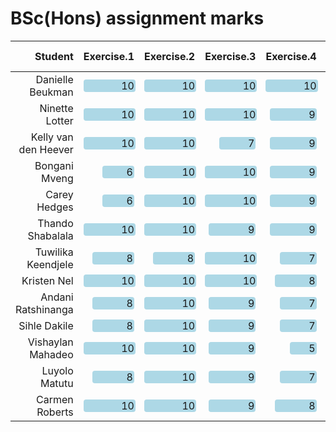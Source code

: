 BSc(Hons) assignment marks
================

<table class="table table-condensed">
<thead>
<tr>
<th style="text-align:right;">
Student
</th>
<th style="text-align:right;">
Exercise.1
</th>
<th style="text-align:right;">
Exercise.2
</th>
<th style="text-align:right;">
Exercise.3
</th>
<th style="text-align:right;">
Exercise.4
</th>
<th style="text-align:right;">
Exercise.5
</th>
<th style="text-align:right;">
Exercise.6
</th>
<th style="text-align:right;">
Average.(%)
</th>
</tr>
</thead>
<tbody>
<tr>
<td style="text-align:right;">
Danielle Beukman
</td>
<td style="text-align:right;">
<span style="display: inline-block; direction: rtl; border-radius: 4px; padding-right: 2px; background-color: lightblue; width: 100.00%">10</span>
</td>
<td style="text-align:right;">
<span style="display: inline-block; direction: rtl; border-radius: 4px; padding-right: 2px; background-color: lightblue; width: 100.00%">10</span>
</td>
<td style="text-align:right;">
<span style="display: inline-block; direction: rtl; border-radius: 4px; padding-right: 2px; background-color: lightblue; width: 100.00%">10</span>
</td>
<td style="text-align:right;">
<span style="display: inline-block; direction: rtl; border-radius: 4px; padding-right: 2px; background-color: lightblue; width: 100.00%">10</span>
</td>
<td style="text-align:right;">
<span style="display: inline-block; direction: rtl; border-radius: 4px; padding-right: 2px; background-color: lightblue; width: 100.00%">30</span>
</td>
<td style="text-align:right;">
<span style="display: inline-block; direction: rtl; border-radius: 4px; padding-right: 2px; background-color: lightblue; width: 100.00%">10</span>
</td>
<td style="text-align:right;">
<span style="display: inline-block; direction: rtl; border-radius: 4px; padding-right: 2px; background-color: lightgreen; width: 100.00%">100</span>
</td>
</tr>
<tr>
<td style="text-align:right;">
Ninette Lotter
</td>
<td style="text-align:right;">
<span style="display: inline-block; direction: rtl; border-radius: 4px; padding-right: 2px; background-color: lightblue; width: 100.00%">10</span>
</td>
<td style="text-align:right;">
<span style="display: inline-block; direction: rtl; border-radius: 4px; padding-right: 2px; background-color: lightblue; width: 100.00%">10</span>
</td>
<td style="text-align:right;">
<span style="display: inline-block; direction: rtl; border-radius: 4px; padding-right: 2px; background-color: lightblue; width: 100.00%">10</span>
</td>
<td style="text-align:right;">
<span style="display: inline-block; direction: rtl; border-radius: 4px; padding-right: 2px; background-color: lightblue; width: 90.00%">9</span>
</td>
<td style="text-align:right;">
<span style="display: inline-block; direction: rtl; border-radius: 4px; padding-right: 2px; background-color: lightblue; width: 86.67%">26</span>
</td>
<td style="text-align:right;">
<span style="display: inline-block; direction: rtl; border-radius: 4px; padding-right: 2px; background-color: lightblue; width: 80.00%">8</span>
</td>
<td style="text-align:right;">
<span style="display: inline-block; direction: rtl; border-radius: 4px; padding-right: 2px; background-color: lightgreen; width: 91.00%">91</span>
</td>
</tr>
<tr>
<td style="text-align:right;">
Kelly van den Heever
</td>
<td style="text-align:right;">
<span style="display: inline-block; direction: rtl; border-radius: 4px; padding-right: 2px; background-color: lightblue; width: 100.00%">10</span>
</td>
<td style="text-align:right;">
<span style="display: inline-block; direction: rtl; border-radius: 4px; padding-right: 2px; background-color: lightblue; width: 100.00%">10</span>
</td>
<td style="text-align:right;">
<span style="display: inline-block; direction: rtl; border-radius: 4px; padding-right: 2px; background-color: lightblue; width: 70.00%">7</span>
</td>
<td style="text-align:right;">
<span style="display: inline-block; direction: rtl; border-radius: 4px; padding-right: 2px; background-color: lightblue; width: 90.00%">9</span>
</td>
<td style="text-align:right;">
<span style="display: inline-block; direction: rtl; border-radius: 4px; padding-right: 2px; background-color: lightblue; width: 90.00%">27</span>
</td>
<td style="text-align:right;">
<span style="display: inline-block; direction: rtl; border-radius: 4px; padding-right: 2px; background-color: lightblue; width: 80.00%">8</span>
</td>
<td style="text-align:right;">
<span style="display: inline-block; direction: rtl; border-radius: 4px; padding-right: 2px; background-color: lightgreen; width: 89.00%">89</span>
</td>
</tr>
<tr>
<td style="text-align:right;">
Bongani Mveng
</td>
<td style="text-align:right;">
<span style="display: inline-block; direction: rtl; border-radius: 4px; padding-right: 2px; background-color: lightblue; width: 60.00%">6</span>
</td>
<td style="text-align:right;">
<span style="display: inline-block; direction: rtl; border-radius: 4px; padding-right: 2px; background-color: lightblue; width: 100.00%">10</span>
</td>
<td style="text-align:right;">
<span style="display: inline-block; direction: rtl; border-radius: 4px; padding-right: 2px; background-color: lightblue; width: 100.00%">10</span>
</td>
<td style="text-align:right;">
<span style="display: inline-block; direction: rtl; border-radius: 4px; padding-right: 2px; background-color: lightblue; width: 90.00%">9</span>
</td>
<td style="text-align:right;">
<span style="display: inline-block; direction: rtl; border-radius: 4px; padding-right: 2px; background-color: lightblue; width: 86.67%">26</span>
</td>
<td style="text-align:right;">
<span style="display: inline-block; direction: rtl; border-radius: 4px; padding-right: 2px; background-color: lightblue; width: 100.00%">10</span>
</td>
<td style="text-align:right;">
<span style="display: inline-block; direction: rtl; border-radius: 4px; padding-right: 2px; background-color: lightgreen; width: 89.00%">89</span>
</td>
</tr>
<tr>
<td style="text-align:right;">
Carey Hedges
</td>
<td style="text-align:right;">
<span style="display: inline-block; direction: rtl; border-radius: 4px; padding-right: 2px; background-color: lightblue; width: 60.00%">6</span>
</td>
<td style="text-align:right;">
<span style="display: inline-block; direction: rtl; border-radius: 4px; padding-right: 2px; background-color: lightblue; width: 100.00%">10</span>
</td>
<td style="text-align:right;">
<span style="display: inline-block; direction: rtl; border-radius: 4px; padding-right: 2px; background-color: lightblue; width: 100.00%">10</span>
</td>
<td style="text-align:right;">
<span style="display: inline-block; direction: rtl; border-radius: 4px; padding-right: 2px; background-color: lightblue; width: 90.00%">9</span>
</td>
<td style="text-align:right;">
<span style="display: inline-block; direction: rtl; border-radius: 4px; padding-right: 2px; background-color: lightblue; width: 83.33%">25</span>
</td>
<td style="text-align:right;">
<span style="display: inline-block; direction: rtl; border-radius: 4px; padding-right: 2px; background-color: lightblue; width: 100.00%">10</span>
</td>
<td style="text-align:right;">
<span style="display: inline-block; direction: rtl; border-radius: 4px; padding-right: 2px; background-color: lightgreen; width: 88.00%">88</span>
</td>
</tr>
<tr>
<td style="text-align:right;">
Thando Shabalala
</td>
<td style="text-align:right;">
<span style="display: inline-block; direction: rtl; border-radius: 4px; padding-right: 2px; background-color: lightblue; width: 100.00%">10</span>
</td>
<td style="text-align:right;">
<span style="display: inline-block; direction: rtl; border-radius: 4px; padding-right: 2px; background-color: lightblue; width: 100.00%">10</span>
</td>
<td style="text-align:right;">
<span style="display: inline-block; direction: rtl; border-radius: 4px; padding-right: 2px; background-color: lightblue; width: 90.00%">9</span>
</td>
<td style="text-align:right;">
<span style="display: inline-block; direction: rtl; border-radius: 4px; padding-right: 2px; background-color: lightblue; width: 90.00%">9</span>
</td>
<td style="text-align:right;">
<span style="display: inline-block; direction: rtl; border-radius: 4px; padding-right: 2px; background-color: lightblue; width: 66.67%">20</span>
</td>
<td style="text-align:right;">
<span style="display: inline-block; direction: rtl; border-radius: 4px; padding-right: 2px; background-color: lightblue; width: 100.00%">10</span>
</td>
<td style="text-align:right;">
<span style="display: inline-block; direction: rtl; border-radius: 4px; padding-right: 2px; background-color: lightgreen; width: 85.00%">85</span>
</td>
</tr>
<tr>
<td style="text-align:right;">
Tuwilika Keendjele
</td>
<td style="text-align:right;">
<span style="display: inline-block; direction: rtl; border-radius: 4px; padding-right: 2px; background-color: lightblue; width: 80.00%">8</span>
</td>
<td style="text-align:right;">
<span style="display: inline-block; direction: rtl; border-radius: 4px; padding-right: 2px; background-color: lightblue; width: 80.00%">8</span>
</td>
<td style="text-align:right;">
<span style="display: inline-block; direction: rtl; border-radius: 4px; padding-right: 2px; background-color: lightblue; width: 100.00%">10</span>
</td>
<td style="text-align:right;">
<span style="display: inline-block; direction: rtl; border-radius: 4px; padding-right: 2px; background-color: lightblue; width: 70.00%">7</span>
</td>
<td style="text-align:right;">
<span style="display: inline-block; direction: rtl; border-radius: 4px; padding-right: 2px; background-color: lightblue; width: 73.33%">22</span>
</td>
<td style="text-align:right;">
<span style="display: inline-block; direction: rtl; border-radius: 4px; padding-right: 2px; background-color: lightblue; width: 100.00%">10</span>
</td>
<td style="text-align:right;">
<span style="display: inline-block; direction: rtl; border-radius: 4px; padding-right: 2px; background-color: lightgreen; width: 81.00%">81</span>
</td>
</tr>
<tr>
<td style="text-align:right;">
Kristen Nel
</td>
<td style="text-align:right;">
<span style="display: inline-block; direction: rtl; border-radius: 4px; padding-right: 2px; background-color: lightblue; width: 100.00%">10</span>
</td>
<td style="text-align:right;">
<span style="display: inline-block; direction: rtl; border-radius: 4px; padding-right: 2px; background-color: lightblue; width: 100.00%">10</span>
</td>
<td style="text-align:right;">
<span style="display: inline-block; direction: rtl; border-radius: 4px; padding-right: 2px; background-color: lightblue; width: 100.00%">10</span>
</td>
<td style="text-align:right;">
<span style="display: inline-block; direction: rtl; border-radius: 4px; padding-right: 2px; background-color: lightblue; width: 80.00%">8</span>
</td>
<td style="text-align:right;">
<span style="display: inline-block; direction: rtl; border-radius: 4px; padding-right: 2px; background-color: lightblue; width: 56.67%">17</span>
</td>
<td style="text-align:right;">
<span style="display: inline-block; direction: rtl; border-radius: 4px; padding-right: 2px; background-color: lightblue; width: 90.00%">9</span>
</td>
<td style="text-align:right;">
<span style="display: inline-block; direction: rtl; border-radius: 4px; padding-right: 2px; background-color: lightgreen; width: 80.00%">80</span>
</td>
</tr>
<tr>
<td style="text-align:right;">
Andani Ratshinanga
</td>
<td style="text-align:right;">
<span style="display: inline-block; direction: rtl; border-radius: 4px; padding-right: 2px; background-color: lightblue; width: 80.00%">8</span>
</td>
<td style="text-align:right;">
<span style="display: inline-block; direction: rtl; border-radius: 4px; padding-right: 2px; background-color: lightblue; width: 100.00%">10</span>
</td>
<td style="text-align:right;">
<span style="display: inline-block; direction: rtl; border-radius: 4px; padding-right: 2px; background-color: lightblue; width: 90.00%">9</span>
</td>
<td style="text-align:right;">
<span style="display: inline-block; direction: rtl; border-radius: 4px; padding-right: 2px; background-color: lightblue; width: 70.00%">7</span>
</td>
<td style="text-align:right;">
<span style="display: inline-block; direction: rtl; border-radius: 4px; padding-right: 2px; background-color: lightblue; width: 70.00%">21</span>
</td>
<td style="text-align:right;">
<span style="display: inline-block; direction: rtl; border-radius: 4px; padding-right: 2px; background-color: lightblue; width: 90.00%">9</span>
</td>
<td style="text-align:right;">
<span style="display: inline-block; direction: rtl; border-radius: 4px; padding-right: 2px; background-color: lightgreen; width: 80.00%">80</span>
</td>
</tr>
<tr>
<td style="text-align:right;">
Sihle Dakile
</td>
<td style="text-align:right;">
<span style="display: inline-block; direction: rtl; border-radius: 4px; padding-right: 2px; background-color: lightblue; width: 80.00%">8</span>
</td>
<td style="text-align:right;">
<span style="display: inline-block; direction: rtl; border-radius: 4px; padding-right: 2px; background-color: lightblue; width: 100.00%">10</span>
</td>
<td style="text-align:right;">
<span style="display: inline-block; direction: rtl; border-radius: 4px; padding-right: 2px; background-color: lightblue; width: 90.00%">9</span>
</td>
<td style="text-align:right;">
<span style="display: inline-block; direction: rtl; border-radius: 4px; padding-right: 2px; background-color: lightblue; width: 70.00%">7</span>
</td>
<td style="text-align:right;">
<span style="display: inline-block; direction: rtl; border-radius: 4px; padding-right: 2px; background-color: lightblue; width: 66.67%">20</span>
</td>
<td style="text-align:right;">
<span style="display: inline-block; direction: rtl; border-radius: 4px; padding-right: 2px; background-color: lightblue; width: 80.00%">8</span>
</td>
<td style="text-align:right;">
<span style="display: inline-block; direction: rtl; border-radius: 4px; padding-right: 2px; background-color: lightgreen; width: 78.00%">78</span>
</td>
</tr>
<tr>
<td style="text-align:right;">
Vishaylan Mahadeo
</td>
<td style="text-align:right;">
<span style="display: inline-block; direction: rtl; border-radius: 4px; padding-right: 2px; background-color: lightblue; width: 100.00%">10</span>
</td>
<td style="text-align:right;">
<span style="display: inline-block; direction: rtl; border-radius: 4px; padding-right: 2px; background-color: lightblue; width: 100.00%">10</span>
</td>
<td style="text-align:right;">
<span style="display: inline-block; direction: rtl; border-radius: 4px; padding-right: 2px; background-color: lightblue; width: 90.00%">9</span>
</td>
<td style="text-align:right;">
<span style="display: inline-block; direction: rtl; border-radius: 4px; padding-right: 2px; background-color: lightblue; width: 50.00%">5</span>
</td>
<td style="text-align:right;">
<span style="display: inline-block; direction: rtl; border-radius: 4px; padding-right: 2px; background-color: lightblue; width: 66.67%">20</span>
</td>
<td style="text-align:right;">
<span style="display: inline-block; direction: rtl; border-radius: 4px; padding-right: 2px; background-color: lightblue; width: 70.00%">7</span>
</td>
<td style="text-align:right;">
<span style="display: inline-block; direction: rtl; border-radius: 4px; padding-right: 2px; background-color: lightgreen; width: 76.00%">76</span>
</td>
</tr>
<tr>
<td style="text-align:right;">
Luyolo Matutu
</td>
<td style="text-align:right;">
<span style="display: inline-block; direction: rtl; border-radius: 4px; padding-right: 2px; background-color: lightblue; width: 80.00%">8</span>
</td>
<td style="text-align:right;">
<span style="display: inline-block; direction: rtl; border-radius: 4px; padding-right: 2px; background-color: lightblue; width: 100.00%">10</span>
</td>
<td style="text-align:right;">
<span style="display: inline-block; direction: rtl; border-radius: 4px; padding-right: 2px; background-color: lightblue; width: 90.00%">9</span>
</td>
<td style="text-align:right;">
<span style="display: inline-block; direction: rtl; border-radius: 4px; padding-right: 2px; background-color: lightblue; width: 70.00%">7</span>
</td>
<td style="text-align:right;">
<span style="display: inline-block; direction: rtl; border-radius: 4px; padding-right: 2px; background-color: lightblue; width: 60.00%">18</span>
</td>
<td style="text-align:right;">
<span style="display: inline-block; direction: rtl; border-radius: 4px; padding-right: 2px; background-color: lightblue; width: 90.00%">9</span>
</td>
<td style="text-align:right;">
<span style="display: inline-block; direction: rtl; border-radius: 4px; padding-right: 2px; background-color: lightgreen; width: 76.00%">76</span>
</td>
</tr>
<tr>
<td style="text-align:right;">
Carmen Roberts
</td>
<td style="text-align:right;">
<span style="display: inline-block; direction: rtl; border-radius: 4px; padding-right: 2px; background-color: lightblue; width: 100.00%">10</span>
</td>
<td style="text-align:right;">
<span style="display: inline-block; direction: rtl; border-radius: 4px; padding-right: 2px; background-color: lightblue; width: 100.00%">10</span>
</td>
<td style="text-align:right;">
<span style="display: inline-block; direction: rtl; border-radius: 4px; padding-right: 2px; background-color: lightblue; width: 90.00%">9</span>
</td>
<td style="text-align:right;">
<span style="display: inline-block; direction: rtl; border-radius: 4px; padding-right: 2px; background-color: lightblue; width: 80.00%">8</span>
</td>
<td style="text-align:right;">
<span style="display: inline-block; direction: rtl; border-radius: 4px; padding-right: 2px; background-color: lightblue; width: 50.00%">15</span>
</td>
<td style="text-align:right;">
<span style="display: inline-block; direction: rtl; border-radius: 4px; padding-right: 2px; background-color: lightblue; width: 90.00%">9</span>
</td>
<td style="text-align:right;">
<span style="display: inline-block; direction: rtl; border-radius: 4px; padding-right: 2px; background-color: lightgreen; width: 76.00%">76</span>
</td>
</tr>
</tbody>
</table>
